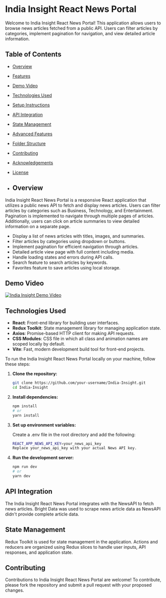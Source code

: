 # India Insight React News Portal
Welcome to India Insight React News Portal! This application allows users to browse news articles fetched from a public API. Users can filter articles by categories, implement pagination for navigation, and view detailed article information.
## Table of Contents

- [Overview](#overview)
- [Features](#features)
- [Demo Video](#demo-video)
- [Technologies Used](#technologies-used)
- [Setup Instructions](#setup-instructions)
- [API Integration](#api-integration)
- [State Management](#state-management)
- [Advanced Features](#advanced-features)
- [Folder Structure](#folder-structure)
- [Contributing](#contributing)
- [Acknowledgements](#acknowledgements)
- [License](#license)

- ## Overview

India Insight React News Portal is a responsive React application that utilizes a public news API to fetch and display news articles. Users can filter articles by categories such as Business, Technology, and Entertainment. Pagination is implemented to navigate through multiple pages of articles. Additionally, users can click on article summaries to view detailed information on a separate page.

- Display a list of news articles with titles, images, and summaries.
- Filter articles by categories using dropdown or buttons.
- Implement pagination for efficient navigation through articles.
- Detailed article view page with full content including media.
- Handle loading states and errors during API calls.
- Search feature to search articles by keywords.
- Favorites feature to save articles using local storage.

## Demo Video

[![India Insight Demo Video](https://img.youtube.com/vi/b_5wFj_IqnU/0.jpg)](https://www.youtube.com/watch?v=b_5wFj_IqnU)

## Technologies Used

- **React**: Front-end library for building user interfaces.
- **Redux Toolkit**: State management library for managing application state.
- **Axios**: Promise-based HTTP client for making API requests.
- **CSS Modules**: CSS file in which all class and animation names are scoped locally by default.
- **Vite**: Fast, modern development build tool for front-end projects.

To run the India Insight React News Portal locally on your machine, follow these steps:

1. **Clone the repository:**

   ```bash
   git clone https://github.com/your-username/India-Insight.git
   cd India-Insight

2. **Install dependencies:**

   ```bash
   npm install
   # or
   yarn install

3. **Set up environment variables:**

   Create a .env file in the root directory and add the following:
   
   ```bash
   REACT_APP_NEWS_API_KEY=your_news_api_key
   Replace your_news_api_key with your actual News API key.

4. **Run the development server:**

   ```bash
   npm run dev
   # or
   yarn dev

## API Integration
The India Insight React News Portal integrates with the NewsAPI to fetch news articles. Bright Data was used to scrape news article data as NewsAPI didn't provide complete article data.

## State Management
Redux Toolkit is used for state management in the application. Actions and reducers are organized using Redux slices to handle user inputs, API responses, and application state.

## Contributing
Contributions to India Insight React News Portal are welcome! To contribute, please fork the repository and submit a pull request with your proposed changes.







